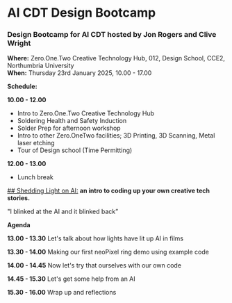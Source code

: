# AI CDT Design Bootcamp
### Design Bootcamp for AI CDT hosted by Jon Rogers and Clive Wright

**Where:** Zero.One.Two Creative Technology Hub, 012, Design School, CCE2, Northumbria University \
**When:** Thursday 23rd January 2025, 10.00 - 17.00

**Schedule:** 

**10.00 - 12.00**
- Intro to Zero.One.Two Creative Technology Hub
- Soldering Health and Safety Induction
- Solder Prep for afternoon workshop
- Intro to other Zero.OneTwo facilities; 3D Printing, 3D Scanning, Metal laser etching
- Tour of Design school (Time Permitting)

**12.00 - 13.00**
- Lunch break

[## Shedding Light on AI:](./Shedding_Light_on_AI)
**an intro to coding up your own creative tech stories.**

"I blinked at the AI and it blinked back”
 
**Agenda**

**13.00 - 13.30**
Let's talk about how lights have lit up AI in films

**13.30 - 14.00**
Making our first neoPixel ring demo using example code

**14.00 - 14.45**
Now let's try that ourselves with our own code

**14.45 - 15.30**
Let's get some help from an AI

**15.30 - 16.00**
Wrap up and reflections






